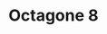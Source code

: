 ---
mission_id: octagone
editorsChoice:
title: "Octagone 8"
authors: 
    - "James McMahon"
date:
filename: "newdspf.zip"
description: "This level supposedly poses the question, what would it be like if there were Dark Troopers around before the Alliance had captured the plans for the first Death Star? Your job is to find the Death Star plans and get back to your ship."
cover: "octagone.png"
levelReplaced:	SECBASE
difficulty: yes
bm:	yes
fme: no
wax: no
three_do: yes
voc: yes
gmd: no
vue: no
lfd: no
base: "New level from scratch" 
editors: "DFUSE 1.00"

---